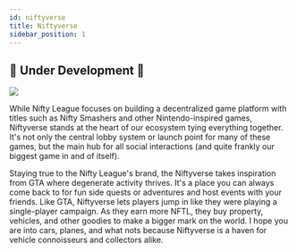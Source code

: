 ```yaml
---
id: niftyverse
title: Niftyverse
sidebar_position: 1
---
```


## 🚧 Under Development 🚧

![](/img/niftyverse-snarfy.gif)

While Nifty League focuses on building a decentralized game platform with titles such as Nifty Smashers and other Nintendo-inspired games, Niftyverse stands at the heart of our ecosystem tying everything together. It's not only the central lobby system or launch point for many of these games, but the main hub for all social interactions (and quite frankly our biggest game in and of itself).

Staying true to the Nifty League's brand, the Niftyverse takes inspiration from GTA where degenerate activity thrives. It's a place you can always come back to for fun side quests or adventures and host events with your friends. Like GTA, Niftyverse lets players jump in like they were playing a single-player campaign. As they earn more NFTL, they buy property, vehicles, and other goodies to make a bigger mark on the world. I hope you are into cars, planes, and what nots because Niftyverse is a haven for vehicle connoisseurs and collectors alike.
